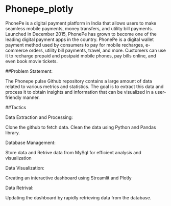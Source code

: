 # Phonepe_plotly
PhonePe is a digital payment platform in India that allows users to make seamless mobile payments, money transfers, and utility bill payments.
Launched in December 2015, PhonePe has grown to become one of the leading digital payment apps in the country.
PhonePe is a digital wallet payment method used by consumers to pay for mobile recharges, e-commerce orders, utility bill payments, travel, and more.
Customers can use it to recharge prepaid and postpaid mobile phones, pay bills online, and even book movie tickets.

##Problem Statement:

The Phonepe pulse Github repository contains a large amount of data related to
various metrics and statistics. The goal is to extract this data and process it to obtain
insights and information that can be visualized in a user-friendly manner.

##Tactics

Data Extraction and Processing:

  Clone the github to fetch data. Clean the data using Python and Pandas library.

Database Management: 
  
  Store data and Retrive data from MySql for efficient analysis and visualization

Data Visualization:

  Creating an interactive dashboard using Streamlit and Plotly

Data Retrival: 
  
  Updating the dashboard by rapidly retrieving data from the database.
